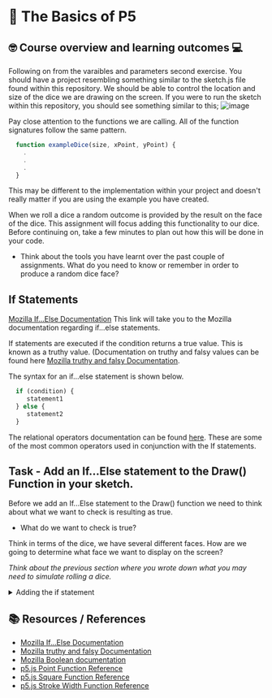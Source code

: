 # :wave: The Basics of P5 

## 🤓 Course overview and learning outcomes 💻

Following on from the varaibles and parameters second exercise. You should have a project resembling something similar to the sketch.js file found within this repository. We should be able to control the location and size of the dice we are drawing on the screen. If you were to run the sketch within this repository, you should see something similar to this;
![image](https://user-images.githubusercontent.com/67816866/150931163-b0f7981d-cc91-4187-b5f6-5606b306a107.png)

Pay close attention to the functions we are calling. All of the function signatures follow the same pattern. 
  
  ```js 
    function exampleDice(size, xPoint, yPoint) {
      .
      .
      .
    }
   ```
This may be different to the implementation within your project and doesn't really matter if you are using the example you have created.

When we roll a dice a random outcome is provided by the result on the face of the dice. This assignment will focus adding this functionality to our dice. Before continuing on, take a few minutes to plan out how this will be done in your code. 

* Think about the tools you have learnt over the past couple of assignments. What do you need to know or remember in order to produce a random dice face? 


## If Statements
[Mozilla If...Else Documentation](https://developer.mozilla.org/en-US/docs/Web/JavaScript/Reference/Statements/if...else) This link will take you to the Mozilla documentation regarding if...else statements. 

If statements are executed if the condition returns a true value. This is known as a truthy value. (Documentation on truthy and falsy values can be found here [Mozilla truthy and falsy Documentation](https://developer.mozilla.org/en-US/docs/Glossary/Truthy).

The syntax for an if...else statement is shown below.

```js
  if (condition) {
     statement1
  } else {
     statement2
  }
```
The relational operators documentation can be found [here](https://developer.mozilla.org/en-US/docs/Web/JavaScript/Reference/Operators#relational_operators). These are some of the most common operators used in conjunction with the If statements.



## Task - Add an If...Else statement to the Draw() Function in your sketch.
Before we add an If...Else statement to the Draw() function we need to think about what we want to check is resulting as true.

* What do we want to check is true?

Think in terms of the dice, we have several different faces. How are we going to determine what face we want to display on the screen? 


*Think about the previous section where you wrote down what you may need to simulate rolling a dice.*



<details>
  <summary> Adding the if statement </summary>
  My process can pe found below. If you don't want to see my process, continue on. You can always come back and see how my process compares to yours. 
  <details>
    <summary> My intent </summary>
    
     * I will create a global variable to remember the value that needs to be drawn on screen
    
     * I will need to add an If statement to the Draw() Function in order to draw the correct dice face
    
     * I will need some mechanism to generate a random number that the dice face on the screen will reflect
    
  </details>
  
  For my implementation I am going to use a Global variable to remember the value that has been rolled. This is what I will use within my If statement to evaluate my true clauses. This may seem strange but because of the Draw() function being called constantly, the drawing is constantly refreshed in the background. If I was to call the function just once, I wouldn't see the dice after the first refresh.

  The following screenshot show the global variable implementation
![image](https://user-images.githubusercontent.com/67816866/150936407-5a8da22d-443a-4ad3-8cd8-2955d42e8a51.png)

  This variable has been created outside of any function and using the var keyword.

  Now that I have a location to store my dice roll, I can start to think about the if statement. 

  In the example I have 6 dice functions defined. These represent each face on a 6 sided dice.

  * Why has this variable been created where it has?

  * Why haven't I used the const keyword to describe this variable? 


  ## My first attempt at an If statement to draw the dice face.
  The following screenshot show the first implementation of my If statement. This implementation is designed to draw the face of the dice representing 'one' when dice value is equal to one. 
  ![image](https://user-images.githubusercontent.com/67816866/150938825-03bc521e-8b0d-49c4-ab1a-ca8cc7058f6a.png)

  🧐 'Hmm... This doesn't seem to be outputting anything on the screen...' Why does the example in the above screenshot not seem to be outputting anyting? Write down some suggestions to make the dice output to the screen.
  
  
  ## Task - Make the dice appear on the screen
  Add screenshots of the changes you have made to make the dice appear on the screen.
  
  
  
  ## Task - Expand the If statement
  Add more conditions to the If statment. Are you catering for all possible dice face?
  Add a screenshot of your changes. 
  
  
  How did you test these changes?
   <img width="994" alt="image" src="https://user-images.githubusercontent.com/94476382/166679859-22f67845-3076-4b77-a3c7-4703cc10503b.png">

  
  ## Extension Task - Can you add a button to change the value of the dice? 
  [p5.js Button Documentation](https://p5js.org/reference/#/p5/createButton) Using this documentation, can you add a button to change the value of the dice being displayed? 

  Take a minute and think about this, what needs to change? 

  *Write down the process you want the user to do in order to 'roll the dice'.* What does this include? 
  <img width="1071" alt="image" src="https://user-images.githubusercontent.com/94476382/166910357-e41d63e1-7188-4516-b610-2ce54a73980d.png">

  
</details>
  
## 📚  Resources / References
* [Mozilla If...Else Documentation](https://developer.mozilla.org/en-US/docs/Web/JavaScript/Reference/Statements/if...else)
* [Mozilla truthy and falsy Documentation](https://developer.mozilla.org/en-US/docs/Glossary/Truthy)
* [Mozilla Boolean documentation](https://developer.mozilla.org/en-US/docs/Web/JavaScript/Reference/Global_Objects/Boolean)
* [p5.js Point Function Reference](https://p5js.org/reference/#/p5/point) 
* [p5.js Square Function Reference](https://p5js.org/reference/#/p5/square)
* [p5.js Stroke Width Function Reference](https://p5js.org/reference/#/p5/strokeWeight)

